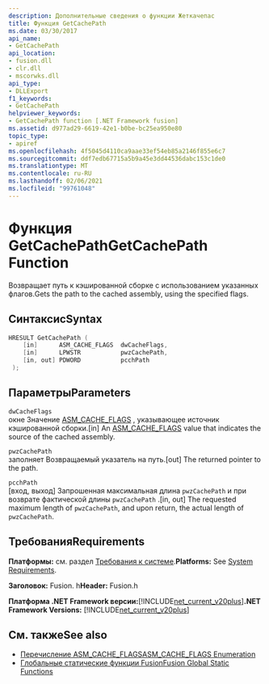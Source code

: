 ```yaml
---
description: Дополнительные сведения о функции Жеткачепас
title: Функция GetCachePath
ms.date: 03/30/2017
api_name:
- GetCachePath
api_location:
- fusion.dll
- clr.dll
- mscorwks.dll
api_type:
- DLLExport
f1_keywords:
- GetCachePath
helpviewer_keywords:
- GetCachePath function [.NET Framework fusion]
ms.assetid: d977ad29-6619-42e1-b0be-bc25ea950e80
topic_type:
- apiref
ms.openlocfilehash: 4f5045d4110ca9aae33ef54eb85a2146f855e6c7
ms.sourcegitcommit: ddf7edb67715a5b9a45e3dd44536dabc153c1de0
ms.translationtype: MT
ms.contentlocale: ru-RU
ms.lasthandoff: 02/06/2021
ms.locfileid: "99761048"
---
```

# <a name="getcachepath-function"></a><span data-ttu-id="dc544-103">Функция GetCachePath</span><span class="sxs-lookup"><span data-stu-id="dc544-103">GetCachePath Function</span></span>

<span data-ttu-id="dc544-104">Возвращает путь к кэшированной сборке с использованием указанных флагов.</span><span class="sxs-lookup"><span data-stu-id="dc544-104">Gets the path to the cached assembly, using the specified flags.</span></span>  
  
## <a name="syntax"></a><span data-ttu-id="dc544-105">Синтаксис</span><span class="sxs-lookup"><span data-stu-id="dc544-105">Syntax</span></span>  
  
```cpp  
HRESULT GetCachePath (  
    [in]      ASM_CACHE_FLAGS  dwCacheFlags,  
    [in]      LPWSTR           pwzCachePath,  
    [in, out] PDWORD           pcchPath  
 );  
```  
  
## <a name="parameters"></a><span data-ttu-id="dc544-106">Параметры</span><span class="sxs-lookup"><span data-stu-id="dc544-106">Parameters</span></span>  

 `dwCacheFlags`  
 <span data-ttu-id="dc544-107">окне Значение [ASM_CACHE_FLAGS](asm-cache-flags-enumeration.md) , указывающее источник кэшированной сборки.</span><span class="sxs-lookup"><span data-stu-id="dc544-107">[in] An [ASM_CACHE_FLAGS](asm-cache-flags-enumeration.md) value that indicates the source of the cached assembly.</span></span>  
  
 `pwzCachePath`  
 <span data-ttu-id="dc544-108">заполняет Возвращаемый указатель на путь.</span><span class="sxs-lookup"><span data-stu-id="dc544-108">[out] The returned pointer to the path.</span></span>  
  
 `pcchPath`  
 <span data-ttu-id="dc544-109">[вход, выход] Запрошенная максимальная длина `pwzCachePath` и при возврате фактической длины `pwzCachePath` .</span><span class="sxs-lookup"><span data-stu-id="dc544-109">[in, out] The requested maximum length of `pwzCachePath`, and upon return, the actual length of `pwzCachePath`.</span></span>  
  
## <a name="requirements"></a><span data-ttu-id="dc544-110">Требования</span><span class="sxs-lookup"><span data-stu-id="dc544-110">Requirements</span></span>  

 <span data-ttu-id="dc544-111">**Платформы:** см. раздел [Требования к системе](../../get-started/system-requirements.md).</span><span class="sxs-lookup"><span data-stu-id="dc544-111">**Platforms:** See [System Requirements](../../get-started/system-requirements.md).</span></span>  
  
 <span data-ttu-id="dc544-112">**Заголовок:** Fusion. h</span><span class="sxs-lookup"><span data-stu-id="dc544-112">**Header:** Fusion.h</span></span>  
  
 <span data-ttu-id="dc544-113">**Платформа .NET Framework версии:**[!INCLUDE[net_current_v20plus](../../../../includes/net-current-v20plus-md.md)]</span><span class="sxs-lookup"><span data-stu-id="dc544-113">**.NET Framework Versions:** [!INCLUDE[net_current_v20plus](../../../../includes/net-current-v20plus-md.md)]</span></span>  
  
## <a name="see-also"></a><span data-ttu-id="dc544-114">См. также</span><span class="sxs-lookup"><span data-stu-id="dc544-114">See also</span></span>

- [<span data-ttu-id="dc544-115">Перечисление ASM_CACHE_FLAGS</span><span class="sxs-lookup"><span data-stu-id="dc544-115">ASM_CACHE_FLAGS Enumeration</span></span>](asm-cache-flags-enumeration.md)
- [<span data-ttu-id="dc544-116">Глобальные статические функции Fusion</span><span class="sxs-lookup"><span data-stu-id="dc544-116">Fusion Global Static Functions</span></span>](fusion-global-static-functions.md)

